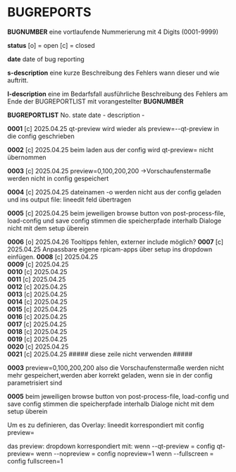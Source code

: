# BUGREPORTS
**BUGNUMBER**
eine vortlaufende Nummerierung mit 4 Digits (0001-9999)

**status**
[o] = open
[c] = closed

**date**
date of bug reporting

**s-description**
eine kurze Beschreibung des Fehlers wann dieser und wie auftritt.

**l-description**
eine im Bedarfsfall ausführliche Beschreibung des Fehlers am Ende der BUGREPORTLIST
mit vorangestellter **BUGNUMBER**

**BUGREPORTLIST**
No.  state  date    -    description - 

**0001**  [c] 2025.04.25  qt-preview wird wieder als preview=--qt-preview in die config geschrieben

**0002**  [c] 2025.04.25  beim laden aus der config wird qt-preview= nicht übernommen

**0003**  [c] 2025.04.25  preview=0,100,200,200 ->Vorschaufenstermaße werden nicht in config gespeichert

**0004**  [c] 2025.04.25  dateinamen -o werden nicht aus der config geladen und ins output file: lineedit feld übertragen

**0005**  [c] 2025.04.25  beim jeweiligen browse button von post-process-file, load-config und save config stimmen die speicherpfade interhalb Dialoge nicht mit dem setup überein

**0006**  [o] 2025.04.26  Tooltipps fehlen, externer include möglich?
**0007**  [c] 2025.04.25  Anpassbare eigene rpicam-apps über setup ins dropdown einfügen.
**0008**  [c] 2025.04.25  
**0009**  [c] 2025.04.25  
**0010**  [c] 2025.04.25  
**0011**  [c] 2025.04.25  
**0012**  [c] 2025.04.25  
**0013**  [c] 2025.04.25  
**0014**  [c] 2025.04.25  
**0015**  [c] 2025.04.25  
**0016**  [c] 2025.04.25  
**0017**  [c] 2025.04.25  
**0018**  [c] 2025.04.25  
**0019**  [c] 2025.04.25  
**0020**  [c] 2025.04.25  
**0021**  [c] 2025.04.25  ##### diese zeile nicht verwenden #####







**0003** preview=0,100,200,200 also die Vorschaufenstermaße werden nicht mehr gespeichert,werden aber korrekt geladen, wenn sie in der config parametrisiert sind

**0005** beim jeweiligen browse button von post-process-file, load-config und save config stimmen die speicherpfade interhalb Dialoge nicht mit dem setup überein 

Um es zu definieren, 
das Overlay: lineedit korrespondiert mit config preview=

das preview: dropdown korrespondiert mit:
wenn --qt-preview = config qt-preview=
wenn --nopreview = config  nopreview=1
wenn --fullscreen = config fullscreen=1